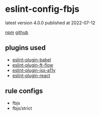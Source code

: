 # eslint-config-fbjs

latest version 4.0.0 published at 2022-07-12

[npm](https://www.npmjs.com/package/eslint-config-fbjs)
[github](https://github.com/facebook/fbjs/tree/main/packages/eslint-config-fbjs)

## plugins used

- [eslint-plugin-babel](../eslint-plugin/babel.md)
- [eslint-plugin-ft-flow](../eslint-plugin/ft-flow.md)
- [eslint-plugin-jsx-a11y](../eslint-plugin/jsx-a11y.md)
- [eslint-plugin-react](../eslint-plugin/react.md)

## rule configs

- fbjs
- fbjs/strict
